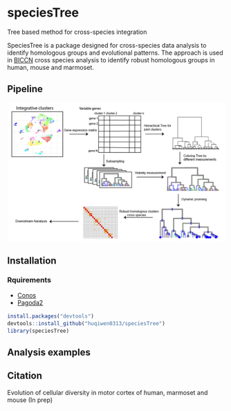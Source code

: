 # speciesTree
Tree based method for cross-species integration

SpeciesTree is a package designed for cross-species data analysis to identify homologous groups and evolutional patterns.
The approach is used in [BICCN](https://biccn.org/) cross species analysis to identify robust homologous groups in human, mouse and marmoset.

## Pipeline
![overview](https://github.com/huqiwen0313/speciesTree/blob/master/figs/pipeline.overview.png)

## Installation

### Rquirements
* [Conos](https://github.com/hms-dbmi/conos)
* [Pagoda2](https://github.com/hms-dbmi/pagoda2)

```r
install.packages("devtools")
devtools::install_github("huqiwen0313/speciesTree")
library(speciesTree)
```

## Analysis examples

## Citation
Evolution of cellular diversity in motor cortex of human, marmoset and mouse (In prep)


